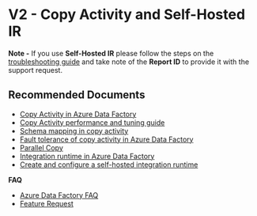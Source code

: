 <properties
    pageTitle="V2 - Copy Activity and Self-Hosted IR  Common Solutions"
    description="V2 - Copy Activity and Self-Hosted IR  Common Solutions"
    service=""
    resource=""
    authors="genlin"
	ms.author="jaserano"
    displayOrder=""
    selfHelpType="generic"
    supportTopicIds="32629461"
    resourceTags=""
    productPesIds="15613"
    cloudEnvironments="public, Fairfax, usnat, ussec"
    articleId="2c1079e1-2446-4df4-p901-6dc90fb0cbfe"
	ownershipId="AzureData_DataFactory"
/>

#  V2 - Copy Activity and Self-Hosted IR

**Note -** If you use **Self-Hosted IR** please follow the steps on the [troubleshooting guide](https://docs.microsoft.com/azure/data-factory/self-hosted-integration-runtime-troubleshoot-guide#gather-self-hosted-integration-runtime-logs-from-azure-data-factory) and take note of the **Report ID** to provide it with the support request.

## **Recommended Documents**

- [Copy Activity in Azure Data Factory](https://docs.microsoft.com/azure/data-factory/copy-activity-overview)
- [Copy Activity performance and tuning guide](https://docs.microsoft.com/azure/data-factory/copy-activity-performance)
- [Schema mapping in copy activity](https://docs.microsoft.com/azure/data-factory/copy-activity-schema-and-type-mapping)
- [Fault tolerance of copy activity in Azure Data Factory](https://docs.microsoft.com/azure/data-factory/copy-activity-fault-tolerance)
- [Parallel Copy](https://docs.microsoft.com/azure/data-factory/copy-activity-performance#parallel-copy)
- [Integration runtime in Azure Data Factory](https://docs.microsoft.com/azure/data-factory/concepts-integration-runtime#determining-which-ir-to-use)
- [Create and configure a self-hosted integration runtime](https://docs.microsoft.com/azure/data-factory/create-self-hosted-integration-runtime)

**FAQ**

- [Azure Data Factory FAQ](https://docs.microsoft.com/azure/data-factory/v1/data-factory-faq)
- [Feature Request](https://feedback.azure.com/forums/270578-azure-data-factory)